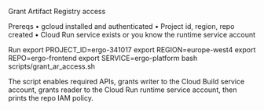 Grant Artifact Registry access

Prereqs
• gcloud installed and authenticated
• Project id, region, repo created
• Cloud Run service exists or you know the runtime service account

Run
export PROJECT_ID=ergo-341017
export REGION=europe-west4
export REPO=ergo-frontend
export SERVICE=ergo-platform
bash scripts/grant_ar_access.sh

The script enables required APIs, grants writer to the Cloud Build service account, grants reader to the Cloud Run runtime service account, then prints the repo IAM policy.
